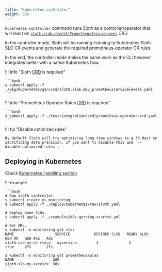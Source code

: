 ```yaml
---
title: "Kubernetes controller"
weight: 020
---
```


`kubernetes-controller` command runs Sloth as a controller/operator that will react on [`sloth.slok.dev/v1/PrometheusServiceLevel`][sloth-crd] CRD.

In the controller mode, Sloth will be running listneing to Kubernetes Sloth SLO CR events and generate the required prometheus-operator [CR rules][prom-op-rules]

In the end, the controller mode makes the same work as the CLI however integrates better with a native Kubernetes flow.

!!! info "Sloth [CRD][sloth-crd] is required"

    ```bash
    $ kubectl apply -f ./pkg/kubernetes/gen/crd/sloth.slok.dev_prometheusservicelevels.yaml
    ```

!!! info "Prometheus Operator Rules [CRD][prom-op-rules] is required"

    ```bash
    $ kubectl apply -f ./test/integration/crd/prometheus-operator-crd.yaml
    ```

!!! tip "Disable optimized rules"

    By default Sloth will try optimizing long time windows (e.g 30 day) by sacrificing data precision. If you want to disable this use `--disable-optimized-rules`.  

## Deploying in Kubernetes

Check [Kubernetes installing section](../introduction/install.md#kubernetes)

!!! example

    ```bash
    # Run sloth controller.
    $ kubectl create ns monitoring
    $ kubectl apply -f ./deploy/kubernetes/raw/sloth.yaml

    # Deploy some SLOs.
    $ kubectl apply -f ./examples/k8s-getting-started.yml

    # Get CRs.
    $ kubectl -n monitoring get slos
    NAME                   SERVICE           DESIRED SLOS   READY SLOS   GEN OK   GEN AGE   AGE
    sloth-slo-my-se rvice   myservice         1              1            true     27s       27s

    $ kubectl -n monitoring get prometheusrules
    NAME                  AGE
    sloth-slo-my-service  38s
    ```

[sloth-crd]: https://raw.githubusercontent.com/slok/sloth/main/pkg/kubernetes/gen/crd/sloth.slok.dev_prometheusservicelevels.yaml
[prom-op-rules]: https://github.com/prometheus-operator/kube-prometheus/blob/main/manifests/setup/0prometheusruleCustomResourceDefinition.yaml
